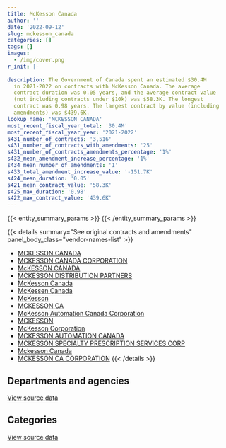 ```yaml
---
title: McKesson Canada
author: ''
date: '2022-09-12'
slug: mckesson_canada
categories: []
tags: []
images:
  - /img/cover.png
r_init: |-
  
description: The Government of Canada spent an estimated $30.4M
  in 2021-2022 on contracts with McKesson Canada. The average
  contract duration was 0.05 years, and the average contract value
  (not including contracts under $10k) was $58.3K. The longest
  contract was 0.98 years. The largest contract by value (including
  amendments) was $439.6K.
lookup_name: 'MCKESSON CANADA'
most_recent_fiscal_year_total: '30.4M'
most_recent_fiscal_year_year: '2021-2022'
s431_number_of_contracts: '3,516'
s431_number_of_contracts_with_amendments: '25'
s431_number_of_contracts_amendments_percentage: '1%'
s432_mean_amendment_increase_percentage: '1%'
s434_mean_number_of_amendments: '1'
s433_total_amendment_increase_value: '-151.7K'
s424_mean_duration: '0.05'
s421_mean_contract_value: '58.3K'
s425_max_duration: '0.98'
s422_max_contract_value: '439.6K'
---
```


<script src="/rmarkdown-libs/htmlwidgets/htmlwidgets.js"></script>
<link href="/rmarkdown-libs/datatables-css/datatables-crosstalk.css" rel="stylesheet" />
<script src="/rmarkdown-libs/datatables-binding/datatables.js"></script>
<script src="/rmarkdown-libs/jquery/jquery-3.6.0.min.js"></script>
<link href="/rmarkdown-libs/dt-core-bootstrap/css/dataTables.bootstrap.min.css" rel="stylesheet" />
<link href="/rmarkdown-libs/dt-core-bootstrap/css/dataTables.bootstrap.extra.css" rel="stylesheet" />
<script src="/rmarkdown-libs/dt-core-bootstrap/js/jquery.dataTables.min.js"></script>
<script src="/rmarkdown-libs/dt-core-bootstrap/js/dataTables.bootstrap.min.js"></script>
<link href="/rmarkdown-libs/crosstalk/css/crosstalk.min.css" rel="stylesheet" />
<script src="/rmarkdown-libs/crosstalk/js/crosstalk.min.js"></script>
<script src="/rmarkdown-libs/htmlwidgets/htmlwidgets.js"></script>
<link href="/rmarkdown-libs/datatables-css/datatables-crosstalk.css" rel="stylesheet" />
<script src="/rmarkdown-libs/datatables-binding/datatables.js"></script>
<script src="/rmarkdown-libs/jquery/jquery-3.6.0.min.js"></script>
<link href="/rmarkdown-libs/dt-core-bootstrap/css/dataTables.bootstrap.min.css" rel="stylesheet" />
<link href="/rmarkdown-libs/dt-core-bootstrap/css/dataTables.bootstrap.extra.css" rel="stylesheet" />
<script src="/rmarkdown-libs/dt-core-bootstrap/js/jquery.dataTables.min.js"></script>
<script src="/rmarkdown-libs/dt-core-bootstrap/js/dataTables.bootstrap.min.js"></script>
<link href="/rmarkdown-libs/crosstalk/css/crosstalk.min.css" rel="stylesheet" />
<script src="/rmarkdown-libs/crosstalk/js/crosstalk.min.js"></script>

{{< entity_summary_params >}}
{{< /entity_summary_params >}}

{{< details summary="See original contracts and amendments" panel_body_class="vendor-names-list" >}}
- [MCKESSON CANADA](https://search.open.canada.ca/en/ct/?sort=contract_value_f%20desc&page=1&search_text=%22MCKESSON%20CANADA%22)
- [MCKESSON CANADA CORPORATION](https://search.open.canada.ca/en/ct/?sort=contract_value_f%20desc&page=1&search_text=%22MCKESSON%20CANADA%20CORPORATION%22)
- [McKESSON CANADA](https://search.open.canada.ca/en/ct/?sort=contract_value_f%20desc&page=1&search_text=%22McKESSON%20CANADA%22)
- [MCKESSON DISTRIBUTION PARTNERS](https://search.open.canada.ca/en/ct/?sort=contract_value_f%20desc&page=1&search_text=%22MCKESSON%20DISTRIBUTION%20PARTNERS%22)
- [McKesson Canada](https://search.open.canada.ca/en/ct/?sort=contract_value_f%20desc&page=1&search_text=%22McKesson%20Canada%22)
- [McKessen Canada](https://search.open.canada.ca/en/ct/?sort=contract_value_f%20desc&page=1&search_text=%22McKessen%20Canada%22)
- [McKesson](https://search.open.canada.ca/en/ct/?sort=contract_value_f%20desc&page=1&search_text=%22McKesson%22)
- [MCKESSON CA](https://search.open.canada.ca/en/ct/?sort=contract_value_f%20desc&page=1&search_text=%22MCKESSON%20CA%22)
- [McKesson Automation Canada Corporation](https://search.open.canada.ca/en/ct/?sort=contract_value_f%20desc&page=1&search_text=%22McKesson%20Automation%20Canada%20Corporation%22)
- [MCKESSON](https://search.open.canada.ca/en/ct/?sort=contract_value_f%20desc&page=1&search_text=%22MCKESSON%22)
- [McKesson Corporation](https://search.open.canada.ca/en/ct/?sort=contract_value_f%20desc&page=1&search_text=%22McKesson%20Corporation%22)
- [MCKESSON AUTOMATION CANADA](https://search.open.canada.ca/en/ct/?sort=contract_value_f%20desc&page=1&search_text=%22MCKESSON%20AUTOMATION%20CANADA%22)
- [MCKESSON SPECIALTY PRESCRIPTION SERVICES CORP](https://search.open.canada.ca/en/ct/?sort=contract_value_f%20desc&page=1&search_text=%22MCKESSON%20SPECIALTY%20PRESCRIPTION%20SERVICES%20CORP%22)
- [Mckesson Canada](https://search.open.canada.ca/en/ct/?sort=contract_value_f%20desc&page=1&search_text=%22Mckesson%20Canada%22)
- [MCKESSON CA CORPORATION](https://search.open.canada.ca/en/ct/?sort=contract_value_f%20desc&page=1&search_text=%22MCKESSON%20CA%20CORPORATION%22)
{{< /details >}}

## Departments and agencies

<div id="htmlwidget-1" style="width:100%;height:auto;" class="datatables html-widget"></div>
<script type="application/json" data-for="htmlwidget-1">{"x":{"style":"bootstrap","filter":"none","vertical":false,"data":[["<a href=\"/departments/csc-scc/\">Correctional Service of Canada<\/a>","<a href=\"/departments/dnd-mdn/\">National Defence<\/a>","<a href=\"/departments/isc-sac/\">Indigenous Services Canada<\/a>","<a href=\"/departments/phac-aspc/\">Public Health Agency of Canada<\/a>"],[40485797.7,289933.47,null,392263.68],[41162853.32,455357.51,null,772688.35],[33737525.69,727321.39,2487418.19,null],[27892127.48,656350.52,1894324.57,null]],"container":"<table class=\"table table-striped table-hover row-border order-column display\">\n  <thead>\n    <tr>\n      <th>Department<\/th>\n      <th>2018-2019<\/th>\n      <th>2019-2020<\/th>\n      <th>2020-2021<\/th>\n      <th>2021-2022<\/th>\n    <\/tr>\n  <\/thead>\n<\/table>","options":{"order":[[4,"desc"]],"pageLength":10,"autoWidth":true,"columnDefs":[{"targets":1,"render":"function(data, type, row, meta) {\n    return type !== 'display' ? data : DTWidget.formatCurrency(data, \"$\", 2, 3, \",\", \".\", true, null);\n  }"},{"targets":2,"render":"function(data, type, row, meta) {\n    return type !== 'display' ? data : DTWidget.formatCurrency(data, \"$\", 2, 3, \",\", \".\", true, null);\n  }"},{"targets":3,"render":"function(data, type, row, meta) {\n    return type !== 'display' ? data : DTWidget.formatCurrency(data, \"$\", 2, 3, \",\", \".\", true, null);\n  }"},{"targets":4,"render":"function(data, type, row, meta) {\n    return type !== 'display' ? data : DTWidget.formatCurrency(data, \"$\", 2, 3, \",\", \".\", true, null);\n  }"},{"width":"16%","targets":[1,2,3,4]},{"className":"dt-right","targets":[1,2,3,4]}],"orderClasses":false}},"evals":["options.columnDefs.0.render","options.columnDefs.1.render","options.columnDefs.2.render","options.columnDefs.3.render"],"jsHooks":[]}</script>
<p class="text-right">
<a href="https://github.com/GoC-Spending/contracts-data/tree/main/data/out/vendors/mckesson_canada/summary_by_fiscal_year_by_department.csv" class="source-data-link btn btn-link">View source data</a>
</p>

## Categories

<div id="htmlwidget-2" style="width:100%;height:auto;" class="datatables html-widget"></div>
<script type="application/json" data-for="htmlwidget-2">{"x":{"style":"bootstrap","filter":"none","vertical":false,"data":[["<a href=\"/categories/medical/\">Medical<\/a>","<a href=\"/categories/industrial_products_and_services/\">Industrial products and services<\/a>"],[41140694.85,27300],[42365899.19,24999.99],[36952265.26,null],[30442802.56,null]],"container":"<table class=\"table table-striped table-hover row-border order-column display\">\n  <thead>\n    <tr>\n      <th>Category<\/th>\n      <th>2018-2019<\/th>\n      <th>2019-2020<\/th>\n      <th>2020-2021<\/th>\n      <th>2021-2022<\/th>\n    <\/tr>\n  <\/thead>\n<\/table>","options":{"order":[[4,"desc"]],"dom":"t","pageLength":30,"autoWidth":true,"columnDefs":[{"targets":1,"render":"function(data, type, row, meta) {\n    return type !== 'display' ? data : DTWidget.formatCurrency(data, \"$\", 2, 3, \",\", \".\", true, null);\n  }"},{"targets":2,"render":"function(data, type, row, meta) {\n    return type !== 'display' ? data : DTWidget.formatCurrency(data, \"$\", 2, 3, \",\", \".\", true, null);\n  }"},{"targets":3,"render":"function(data, type, row, meta) {\n    return type !== 'display' ? data : DTWidget.formatCurrency(data, \"$\", 2, 3, \",\", \".\", true, null);\n  }"},{"targets":4,"render":"function(data, type, row, meta) {\n    return type !== 'display' ? data : DTWidget.formatCurrency(data, \"$\", 2, 3, \",\", \".\", true, null);\n  }"},{"width":"16%","targets":[1,2,3,4]},{"className":"dt-right","targets":[1,2,3,4]}],"orderClasses":false,"lengthMenu":[10,25,30,50,100]}},"evals":["options.columnDefs.0.render","options.columnDefs.1.render","options.columnDefs.2.render","options.columnDefs.3.render"],"jsHooks":[]}</script>
<p class="text-right">
<a href="https://github.com/GoC-Spending/contracts-data/tree/main/data/out/vendors/mckesson_canada/summary_by_fiscal_year_by_category.csv" class="source-data-link btn btn-link">View source data</a>
</p>
